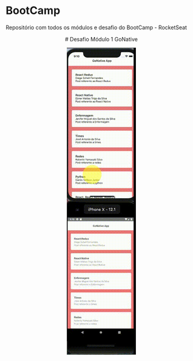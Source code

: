 # BootCamp

Repositório com todos os módulos e desafio do BootCamp - RocketSeat

<p align="center">
# Desafio Módulo 1 GoNative
</p>
<p align="center">
  <img src="Posts.gif">
</p>
